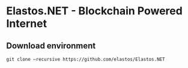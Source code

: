 Elastos.NET - Blockchain Powered Internet
=========================================

Download environment
--------------------

~~~~~~~~~~~~~~~~~~~~~~~~~~~~~~~~~~~~~~~~~~~~~~~~~~~~~~~~~~~~~~~~~~~~~~~~~~~~~~~~
git clone —recursive https://github.com/elastos/Elastos.NET
~~~~~~~~~~~~~~~~~~~~~~~~~~~~~~~~~~~~~~~~~~~~~~~~~~~~~~~~~~~~~~~~~~~~~~~~~~~~~~~~
